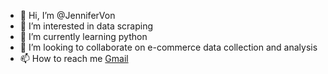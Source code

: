 - 👋 Hi, I’m @JenniferVon
- 👀 I’m interested in data scraping
- 🌱 I’m currently learning python
- 💞️ I’m looking to collaborate on e-commerce data collection and analysis
- 📫 How to reach me [Gmail](mailto:nicechunli@gmail.com)

<!---
JenniferVon/JenniferVon is a ✨ special ✨ repository because its `README.md` (this file) appears on your GitHub profile.
You can click the Preview link to take a look at your changes. and
--->
